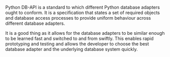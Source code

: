 Python DB-API is a standard to which different Python database adapters ought
to conform. It is a specification that states a set of required objects and
database access processes to provide uniform behaviour across different
database adapters.

It is a good thing as it allows for the database adapters to be similar enough
to be learned fast and switched to and from swiftly. This enables rapid
prototyping and testing and allows the developer to choose the best database
adapter and the underlying database system quickly.